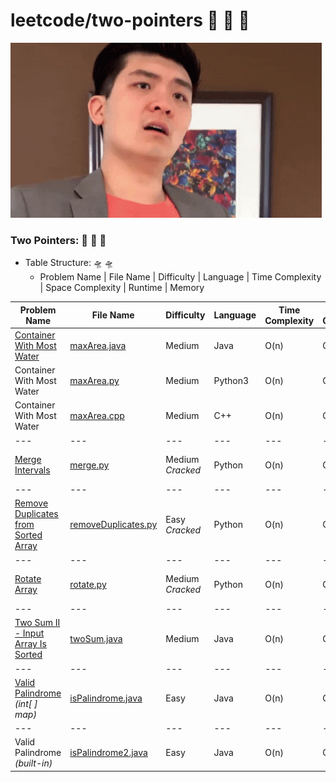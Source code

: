 # leetcode/two-pointers :space_invader:	:space_invader:	:space_invader:	
![](https://github.com/guillermobermejo/leetcode/blob/main/f.gif)
### Two Pointers: :space_invader:	:space_invader:	:space_invader:	
- Table Structure: :flying_saucer: :flying_saucer:
  - Problem Name | File Name | Difficulty | Language | Time Complexity | Space Complexity | Runtime | Memory

|Problem Name|File Name|Difficulty|Language|Time Complexity|Space Complexity|Runtime|Memory|
|---|---|---|---|---|---|---|---|
|[Container With Most Water](https://leetcode.com/problems/container-with-most-water/)|[maxArea.java](https://github.com/guillermobermejo/leetcode/blob/main/two-pointers/maxArea.java)|Medium|Java|O(n)|O(1)|4ms<br/>(Beats 88.28%)|57.1mb<br/>(Beats 47.91%)|
|Container With Most Water|[maxArea.py](https://github.com/guillermobermejo/leetcode/blob/main/two-pointers/maxArea.py)|Medium|Python3|O(n)|O(1)|502ms<br/>(Beats 92.93%)|30.1mb<br/>(Beats 42.56%)|
|Container With Most Water|[maxArea.cpp](https://github.com/guillermobermejo/leetcode/blob/main/two-pointers/maxArea.cpp)|Medium|C++|O(n)|O(1)|51ms<br/>(Beats 93.41%)|61.4mb<br/>(Beats 65.44%)|
|---|---|---|---|---|---|---|---|
|[Merge Intervals](https://leetcode.com/problems/merge-intervals/)|[merge.py](https://github.com/guillermobermejo/leetcode/blob/main/two-pointers/merge.py)|Medium<br/>*Cracked*|Python|O(n)|O(n)|3ms<br/>(Beats 93.21%)|21.00mb<br/>(Beats 63.22%)|
|---|---|---|---|---|---|---|---|
|[Remove Duplicates from Sorted Array](https://leetcode.com/problems/remove-duplicates-from-sorted-array/)|[removeDuplicates.py](https://github.com/guillermobermejo/leetcode/blob/main/two-pointers/removeDuplicates.py)|Easy<br/>*Cracked*|Python|O(n)|O(n)|0ms<br/>(Beats 100%)|19.11mb<br/>(Beats 8.09%)|
|---|---|---|---|---|---|---|---|
|[Rotate Array](https://leetcode.com/problems/rotate-array/)|[rotate.py](https://github.com/guillermobermejo/leetcode/blob/main/two-pointers/rotate.py)|Medium<br/>*Cracked*|Python|O(n)|O(1)|3ms<br/>(Beats 73.97%)|25.70mb<br/>(Beats 20.41%)|
|---|---|---|---|---|---|---|---|
|[Two Sum II - Input Array Is Sorted](https://leetcode.com/problems/two-sum-ii-input-array-is-sorted/)|[twoSum.java](https://github.com/guillermobermejo/leetcode/blob/main/two-pointers/twoSum.java)|Medium|Java|O(n)|O(1)|2ms<br/>(Beats 89.86%)|47mb<br/>(Beats 37.88%)|
|---|---|---|---|---|---|---|---|
|[Valid Palindrome](https://leetcode.com/problems/valid-palindrome/)<br/>*(int[ ] map)*|[isPalindrome.java](https://github.com/guillermobermejo/leetcode/blob/main/two-pointers/isPalindrome.java)|Easy|Java|O(n)|O(n)|1ms<br/>(Beats 100%)|43.3mb<br/>(Beats 54.5%)|
|---|---|---|---|---|---|---|---|
|Valid Palindrome<br/>*(built-in)*|[isPalindrome2.java](https://github.com/guillermobermejo/leetcode/blob/main/two-pointers/isPalindrome2.java)|Easy|Java|O(n)|O(n)|2ms<br/>(Beats 99.31%)|42.6mb<br/>(Beats 70.2%)|
